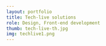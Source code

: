 ```yaml
---
layout: portfolio
title: Tech-live solutions
role: Design, Front-end development
thumb: tech-live-th.jpg
img: techlive1.png
---
```


